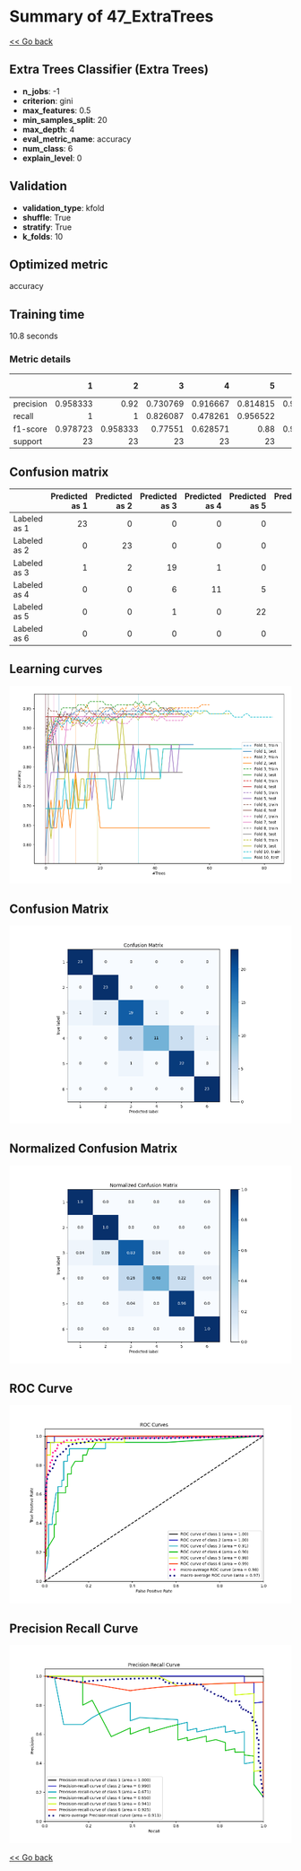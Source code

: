 # Summary of 47_ExtraTrees

[<< Go back](../README.md)


## Extra Trees Classifier (Extra Trees)
- **n_jobs**: -1
- **criterion**: gini
- **max_features**: 0.5
- **min_samples_split**: 20
- **max_depth**: 4
- **eval_metric_name**: accuracy
- **num_class**: 6
- **explain_level**: 0

## Validation
 - **validation_type**: kfold
 - **shuffle**: True
 - **stratify**: True
 - **k_folds**: 10

## Optimized metric
accuracy

## Training time

10.8 seconds

### Metric details
|           |         1 |         2 |         3 |         4 |         5 |         6 |   accuracy |   macro avg |   weighted avg |   logloss |
|:----------|----------:|----------:|----------:|----------:|----------:|----------:|-----------:|------------:|---------------:|----------:|
| precision |  0.958333 |  0.92     |  0.730769 |  0.916667 |  0.814815 |  0.958333 |   0.876812 |    0.883153 |       0.883153 |  0.623413 |
| recall    |  1        |  1        |  0.826087 |  0.478261 |  0.956522 |  1        |   0.876812 |    0.876812 |       0.876812 |  0.623413 |
| f1-score  |  0.978723 |  0.958333 |  0.77551  |  0.628571 |  0.88     |  0.978723 |   0.876812 |    0.866644 |       0.866644 |  0.623413 |
| support   | 23        | 23        | 23        | 23        | 23        | 23        |   0.876812 |  138        |     138        |  0.623413 |


## Confusion matrix
|              |   Predicted as 1 |   Predicted as 2 |   Predicted as 3 |   Predicted as 4 |   Predicted as 5 |   Predicted as 6 |
|:-------------|-----------------:|-----------------:|-----------------:|-----------------:|-----------------:|-----------------:|
| Labeled as 1 |               23 |                0 |                0 |                0 |                0 |                0 |
| Labeled as 2 |                0 |               23 |                0 |                0 |                0 |                0 |
| Labeled as 3 |                1 |                2 |               19 |                1 |                0 |                0 |
| Labeled as 4 |                0 |                0 |                6 |               11 |                5 |                1 |
| Labeled as 5 |                0 |                0 |                1 |                0 |               22 |                0 |
| Labeled as 6 |                0 |                0 |                0 |                0 |                0 |               23 |

## Learning curves
![Learning curves](learning_curves.png)
## Confusion Matrix

![Confusion Matrix](confusion_matrix.png)


## Normalized Confusion Matrix

![Normalized Confusion Matrix](confusion_matrix_normalized.png)


## ROC Curve

![ROC Curve](roc_curve.png)


## Precision Recall Curve

![Precision Recall Curve](precision_recall_curve.png)



[<< Go back](../README.md)
